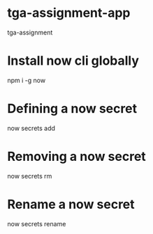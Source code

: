 # tga-assignment-app

tga-assignment

# Install now cli globally

npm i -g now

# Defining a now secret

now secrets add <secret-name> <secret-value>

# Removing a now secret

now secrets rm <secret-name>

# Rename a now secret

now secrets rename <secret-name> <new-name>
